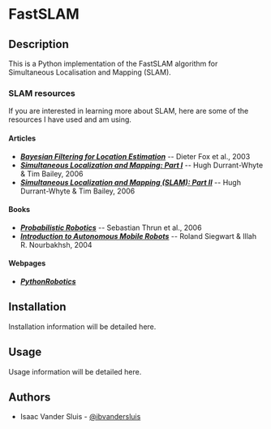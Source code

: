 # FastSLAM

## Description

This is a Python implementation of the FastSLAM algorithm for Simultaneous Localisation and Mapping (SLAM).

### SLAM resources

If you are interested in learning more about SLAM, here are some of the resources I have used and am using.

#### Articles
- [**_Bayesian Filtering for Location Estimation_**](https://ieeexplore.ieee.org/document/1228524) -- Dieter Fox et al., 2003
- [**_Simultaneous Localization and Mapping: Part I_**](https://ieeexplore.ieee.org/document/1638022) -- Hugh Durrant-Whyte & Tim Bailey, 2006
- [**_Simultaneous Localization and Mapping (SLAM): Part II_**](https://ieeexplore.ieee.org/document/1678144) -- Hugh Durrant-Whyte & Tim Bailey, 2006

#### Books
- [**_Probabilistic Robotics_**](https://github.com/liulinbo/slam/blob/master/Probabilistic%20Robotics%20_Sebastian%20Thrun%20et%20al..pdf) -- Sebastian Thrun et al., 2006
- [**_Introduction to Autonomous Mobile Robots_**](http://home.deib.polimi.it/gini/robot/docs/siegwart.pdf) -- Roland Siegwart & Illah R. Nourbakhsh, 2004

#### Webpages
- [**_PythonRobotics_**](https://pythonrobotics.readthedocs.io/en/latest/getting_started.html)

## Installation

Installation information will be detailed here.

## Usage

Usage information will be detailed here.

## Authors

- Isaac Vander Sluis - [@ibvandersluis](https://www.github.com/ibvandersluis)